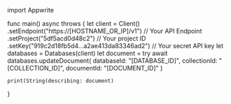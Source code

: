import Appwrite

func main() async throws {
    let client = Client()
      .setEndpoint("https://[HOSTNAME_OR_IP]/v1") // Your API Endpoint
      .setProject("5df5acd0d48c2") // Your project ID
      .setKey("919c2d18fb5d4...a2ae413da83346ad2") // Your secret API key
    let databases = Databases(client)
    let document = try await databases.updateDocument(
        databaseId: "[DATABASE_ID]",
        collectionId: "[COLLECTION_ID]",
        documentId: "[DOCUMENT_ID]"
    )

    print(String(describing: document)
}
